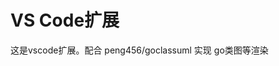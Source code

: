 # VS Code扩展
这是vscode扩展。配合 peng456/goclassuml 实现 go类图等渲染

<!-- 例如： -->
<!-- ![Gin UML Example](https://github.com/peng456/go-calss-uml-vs/raw/HEAD/example/gin.svg) -->


